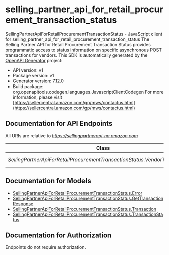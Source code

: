 # selling_partner_api_for_retail_procurement_transaction_status

SellingPartnerApiForRetailProcurementTransactionStatus - JavaScript client for selling_partner_api_for_retail_procurement_transaction_status
The Selling Partner API for Retail Procurement Transaction Status provides programmatic access to status information on specific asynchronous POST transactions for vendors.
This SDK is automatically generated by the [OpenAPI Generator](https://openapi-generator.tech) project:

- API version: v1
- Package version: v1
- Generator version: 7.12.0
- Build package: org.openapitools.codegen.languages.JavascriptClientCodegen
For more information, please visit [https://sellercentral.amazon.com/gp/mws/contactus.html](https://sellercentral.amazon.com/gp/mws/contactus.html)

## Documentation for API Endpoints

All URIs are relative to *https://sellingpartnerapi-na.amazon.com*

Class | Method | HTTP request | Description
------------ | ------------- | ------------- | -------------
*SellingPartnerApiForRetailProcurementTransactionStatus.VendorTransactionApi* | [**getTransaction**](docs/VendorTransactionApi.md#getTransaction) | **GET** /vendor/transactions/v1/transactions/{transactionId} | 


## Documentation for Models

 - [SellingPartnerApiForRetailProcurementTransactionStatus.Error](docs/Error.md)
 - [SellingPartnerApiForRetailProcurementTransactionStatus.GetTransactionResponse](docs/GetTransactionResponse.md)
 - [SellingPartnerApiForRetailProcurementTransactionStatus.Transaction](docs/Transaction.md)
 - [SellingPartnerApiForRetailProcurementTransactionStatus.TransactionStatus](docs/TransactionStatus.md)


## Documentation for Authorization

Endpoints do not require authorization.

